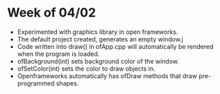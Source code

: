 # Week of 04/02
* Experimented with graphics library in open frameworks.
* The default project created, generates an empty window.j
* Code written into draw() in ofApp.cpp will automatically be rendered when the program is loaded.
* ofBackground(int) sets background color of the window. 
* ofSetColor(int) sets the color to draw objects in.
* Openframeworks automatically has ofDraw methods that draw pre-programmed shapes.